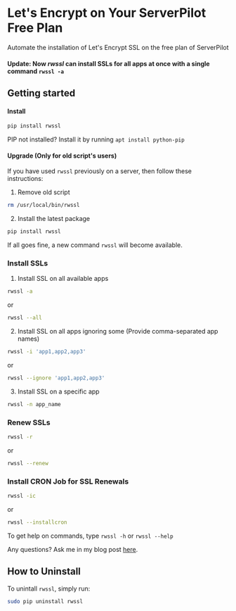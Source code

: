 # Let's Encrypt on Your ServerPilot Free Plan
Automate the installation of Let's Encrypt SSL on the free plan of ServerPilot
#### Update: Now ***rwssl*** can install SSLs for all apps at once with a single command `rwssl -a`

## Getting started

#### Install 
```bash
pip install rwssl
```
PIP not installed? Install it by running `apt install python-pip`

#### Upgrade (Only for old script's users)
If you have used `rwssl` previously on a server, then follow these instructions:

1. Remove old script
```bash
rm /usr/local/bin/rwssl
```

2. Install the latest package
```bash
pip install rwssl
```

If all goes fine, a new command `rwssl` will become available.

### Install SSLs

1. Install SSL on all available apps
```bash
rwssl -a
```
or
```bash
rwssl --all
```

2. Install SSL on all apps ignoring some (Provide comma-separated app names)
```bash
rwssl -i 'app1,app2,app3'
```
or
```bash
rwssl --ignore 'app1,app2,app3'
```
3. Install SSL on a specific app
```bash
rwssl -n app_name
```

### Renew SSLs
```bash
rwssl -r
```
or

```bash
rwssl --renew
```

### Install CRON Job for SSL Renewals
```bash
rwssl -ic
```
or

```bash
rwssl --installcron
```

To get help on commands, type `rwssl -h` or `rwssl --help`

Any questions? Ask me in my blog post [here](https://rehmat.works/install-lets-encrypt-on-the-free-plan-of-serverpilot/).

## How to Uninstall
To unintall `rwssl`, simply run:
```bash
sudo pip uninstall rwssl
```
